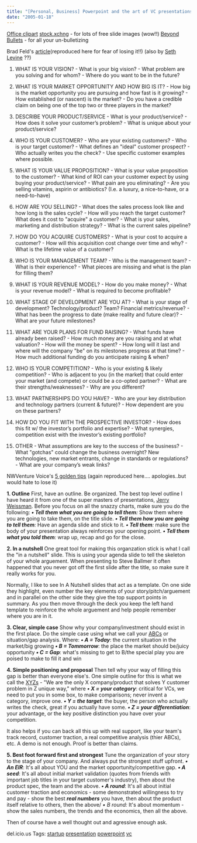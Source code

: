 ```yaml
---
title: "[Personal, Business] Powerpoint and the art of VC presentations"
date: "2005-01-18"
---
```


[Office clipart](http://office.microsoft.com/clipart/default.aspx?lc=en-us) [stock.xchng](http://www.sxc.hu/index.phtml) - for lots of free slide images (wow!!) [Beyond Bullets](http://www.beyondbullets.com/) - for all your un-bulletizing

Brad Feld's [article](http://www.feld.com/blog/archives/2004/06/the_torturous_w.html)(reproduced here for fear of losing it!!) (also by [Seth Levine](http://sethlevine.typepad.com/vc_adventure/2005/01/putting_togethe.html) ??)

1) WHAT IS YOUR VISION? - What is your big vision? - What problem are you solving and for whom? - Where do you want to be in the future?

2) WHAT IS YOUR MARKET OPPORTUNITY AND HOW BIG IS IT? - How big is the market opportunity you are pursuing and how fast is it growing? - How established (or nascent) is the market? - Do you have a credible claim on being one of the top two or three players in the market?

3) DESCRIBE YOUR PRODUCT/SERVICE - What is your product/service? - How does it solve your customer’s problem? - What is unique about your product/service?

4) WHO IS YOUR CUSTOMER? - Who are your existing customers? - Who is your target customer? - What defines an "ideal" customer prospect? - Who actually writes you the check? - Use specific customer examples where possible.

5) WHAT IS YOUR VALUE PROPOSITION? - What is your value proposition to the customer? - What kind of ROI can your customer expect by using buying your product/service? - What pain are you eliminating? - Are you selling vitamins, aspirin or antibiotics? (I.e. a luxury, a nice-to-have, or a need-to-have)

6) HOW ARE YOU SELLING? - What does the sales process look like and how long is the sales cycle? - How will you reach the target customer? What does it cost to "acquire" a customer? - What is your sales, marketing and distribution strategy? - What is the current sales pipeline?

7) HOW DO YOU ACQUIRE CUSTOMERS? - What is your cost to acquire a customer? - How will this acquisition cost change over time and why? - What is the lifetime value of a customer?

8) WHO IS YOUR MANAGEMENT TEAM? - Who is the management team? - What is their experience? - What pieces are missing and what is the plan for filling them?

9) WHAT IS YOUR REVENUE MODEL? - How do you make money? - What is your revenue model? - What is required to become profitable?

10) WHAT STAGE OF DEVELOPMENT ARE YOU AT? - What is your stage of development? Technology/product? Team? Financial metrics/revenue? - What has been the progress to date (make reality and future clear)? - What are your future milestones?

11) WHAT ARE YOUR PLANS FOR FUND RAISING? - What funds have already been raised? - How much money are you raising and at what valuation? - How will the money be spent? - How long will it last and where will the company "be" on its milestones progress at that time? - How much additional funding do you anticipate raising & when?

12) WHO IS YOUR COMPETITION? - Who is your existing & likely competition? - Who is adjacent to you (in the market) that could enter your market (and compete) or could be a co-opted partner? - What are their strengths/weaknesses? - Why are you different?

13) WHAT PARTNERSHIPS DO YOU HAVE? - Who are your key distribution and technology partners (current & future)? - How dependent are you on these partners?

14) HOW DO YOU FIT WITH THE PROSPECTIVE INVESTOR? - How does this fit w/ the investor’s portfolio and expertise? - What synergies, competition exist with the investor’s existing portfolio?

15) OTHER - What assumptions are key to the success of the business? - What "gotchas" could change the business overnight? New technologies, new market entrants, change in standards or regulations? - What are your company’s weak links?

NWVenture Voice's [5 golden tips](http://www.nwventurevoice.com/archives/2004/09/vc_pitch_tips.html) (again reproduced here.... apologies..but would hate to lose it)

**1\. Outline** First, have an outline. Be organized. The best top level outline I have heard it from one of the super masters of presentations, [Jerry Weissman](http://marketingplaybook.com/2004/05/14/the_master_of_point_b.html). Before you focus on all the snazzy charts, make sure you do the following: _**• Tell them what you are going to tell them:**_ Show them where you are going to take them, on the title slide. _**• Tell them how you are going to tell them**:_ Have an agenda slide and stick to it. _**• Tell them**:_ make sure the body of your presentation always reinforces your opening point. _**• Tell them what you told them**:_ wrap up, recap and go for the close.

**2\. In a nutshell** One great tool for making this organzation stick is what I call the "in a nutshell" slide. This is using your agenda slide to tell the skeleton of your whole arguement. When presenting to Steve Ballmer it often happened that you never got off the first slide after the title, so make sure it really works for you.

Normally, I like to see In A Nutshell slides that act as a template. On one side they highlight, even number the key elements of your story/pitch/arguement and in parallel on the other side they give the top support points in summary. As you then move through the deck you keep the left hand template to reinforce the whole arguement and help people remember where you are in it.

**3\. Clear, simple case** Show why your company/investment should exist in the first place. Do the simple case using what we call your [ABCs](http://marketingplaybook.com/000942.html) or situation/gap analysis. Where: _**• A = Today**_: the current situation in the market/big growing _**• B = Tommorrow**_: the place the market should be/juicy opportunity _**• C = Gap**_: what's missing to get to B/the special play you are poised to make to fill it and win

**4\. Simple positioning and proposal** Then tell why your way of filling this gap is better than everyone else's. One simple outline for this is what we call the [XYZs](http://marketingplaybook.com/2004/05/14/positioning_xyzs.html) - "We are the only X company/product that solves Y customer problem in Z unique way," where _**• X = your category**_: critical for VCs, we need to put you in some box, to make comparisons; never invent a category, improve one. _**• Y = the target**_: the buyer, the person who actually writes the check, great if you actually have some. _**• Z = your differentiation**_: your advantage, or the key positive distinction you have over your competition.

It also helps if you can back all this up with real support, like your team's track record, customer traction, a real competitive analysis (thier ABCs), etc. A demo is not enough. Proof is better than claims.

**5\. Best foot forward first and strongest** Tune the organization of your story to the stage of your company. And always put the strongest stuff upfront. _**• An EIR**_: It's all about YOU and the market opportunity/competitive gap. _**• A seed**_: It's all about initial market validation (quotes from friends with important job titles in your target customer's industry), then about the product spec, the team and the above. _**• A round**_: It's all about initial customer traction and economics - some demonstrated willingness to try and pay - show the best _**real numbers**_ you have, then about the product itself relative to others, then the above/ _• B round:_ It's about momentum - show the sales numbers, the trends and the economics, then all the above.

Then of course have a well thought out and agressive enough ask.

del.icio.us Tags: [startup](http://del.icio.us/sss8ue/startup) [presentation](http://del.icio.us/sss8ue/presentation) [powerpoint](http://del.icio.us/sss8ue/powerpoint) [vc](http://del.icio.us/sss8ue/vc)
